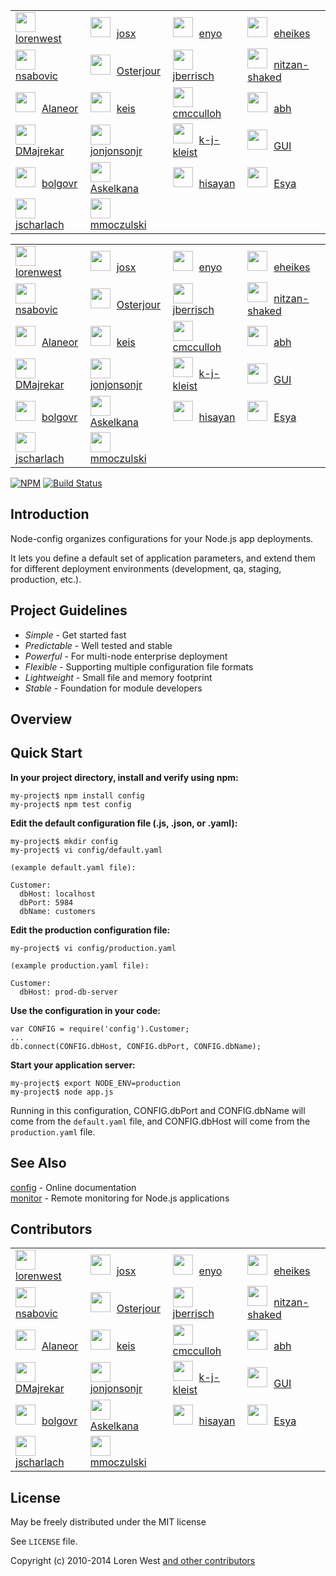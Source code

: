 <table id="contributors"><tr><td style="border:none;"><img src=https://avatars.githubusercontent.com/u/373538? style="width:32px; margin-right: 10px;"><a href="https://github.com/lorenwest">lorenwest</a></td><td style="border:none;"><img src=https://avatars.githubusercontent.com/u/791137? style="width:32px; margin-right: 10px;"><a href="https://github.com/josx">josx</a></td><td style="border:none;"><img src=https://avatars.githubusercontent.com/u/133277? style="width:32px; margin-right: 10px;"><a href="https://github.com/enyo">enyo</a></td><td style="border:none;"><img src=https://avatars.githubusercontent.com/u/1656140? style="width:32px; margin-right: 10px;"><a href="https://github.com/eheikes">eheikes</a></td></tr><tr><td style="border:none;"><img src=https://avatars.githubusercontent.com/u/842998? style="width:32px; margin-right: 10px;"><a href="https://github.com/nsabovic">nsabovic</a></td><td style="border:none;"><img src=https://avatars.githubusercontent.com/u/506460? style="width:32px; margin-right: 10px;"><a href="https://github.com/Osterjour">Osterjour</a></td><td style="border:none;"><img src=https://avatars.githubusercontent.com/u/145742? style="width:32px; margin-right: 10px;"><a href="https://github.com/jberrisch">jberrisch</a></td><td style="border:none;"><img src=https://avatars.githubusercontent.com/u/1918551? style="width:32px; margin-right: 10px;"><a href="https://github.com/nitzan-shaked">nitzan-shaked</a></td></tr><tr><td style="border:none;"><img src=https://avatars.githubusercontent.com/u/3058150? style="width:32px; margin-right: 10px;"><a href="https://github.com/Alaneor">Alaneor</a></td><td style="border:none;"><img src=https://avatars.githubusercontent.com/u/125062? style="width:32px; margin-right: 10px;"><a href="https://github.com/keis">keis</a></td><td style="border:none;"><img src=https://avatars.githubusercontent.com/u/157303? style="width:32px; margin-right: 10px;"><a href="https://github.com/cmcculloh">cmcculloh</a></td><td style="border:none;"><img src=https://avatars.githubusercontent.com/u/16861? style="width:32px; margin-right: 10px;"><a href="https://github.com/abh">abh</a></td></tr><tr><td style="border:none;"><img src=https://avatars.githubusercontent.com/u/28898? style="width:32px; margin-right: 10px;"><a href="https://github.com/DMajrekar">DMajrekar</a></td><td style="border:none;"><img src=https://avatars.githubusercontent.com/u/2533984? style="width:32px; margin-right: 10px;"><a href="https://github.com/jonjonsonjr">jonjonsonjr</a></td><td style="border:none;"><img src=https://avatars.githubusercontent.com/u/157474? style="width:32px; margin-right: 10px;"><a href="https://github.com/k-j-kleist">k-j-kleist</a></td><td style="border:none;"><img src=https://avatars.githubusercontent.com/u/12112? style="width:32px; margin-right: 10px;"><a href="https://github.com/GUI">GUI</a></td></tr><tr><td style="border:none;"><img src=https://avatars.githubusercontent.com/u/811927? style="width:32px; margin-right: 10px;"><a href="https://github.com/bolgovr">bolgovr</a></td><td style="border:none;"><img src=https://avatars.githubusercontent.com/u/672821? style="width:32px; margin-right: 10px;"><a href="https://github.com/Askelkana">Askelkana</a></td><td style="border:none;"><img src=https://avatars.githubusercontent.com/u/941125? style="width:32px; margin-right: 10px;"><a href="https://github.com/hisayan">hisayan</a></td><td style="border:none;"><img src=https://avatars.githubusercontent.com/u/937179? style="width:32px; margin-right: 10px;"><a href="https://github.com/Esya">Esya</a></td></tr><tr><td style="border:none;"><img src=https://avatars.githubusercontent.com/u/1087986? style="width:32px; margin-right: 10px;"><a href="https://github.com/jscharlach">jscharlach</a></td><td style="border:none;"><img src=https://avatars.githubusercontent.com/u/3645924? style="width:32px; margin-right: 10px;"><a href="https://github.com/mmoczulski">mmoczulski</a></td></tr></table>
<table id="contributors"><tr><td style="border:none;"><img src=https://avatars.githubusercontent.com/u/373538? style="width:32px; margin-right: 10px;"><a href="https://github.com/lorenwest">lorenwest</a></td><td style="border:none;"><img src=https://avatars.githubusercontent.com/u/791137? style="width:32px; margin-right: 10px;"><a href="https://github.com/josx">josx</a></td><td style="border:none;"><img src=https://avatars.githubusercontent.com/u/133277? style="width:32px; margin-right: 10px;"><a href="https://github.com/enyo">enyo</a></td><td style="border:none;"><img src=https://avatars.githubusercontent.com/u/1656140? style="width:32px; margin-right: 10px;"><a href="https://github.com/eheikes">eheikes</a></td></tr><tr><td style="border:none;"><img src=https://avatars.githubusercontent.com/u/842998? style="width:32px; margin-right: 10px;"><a href="https://github.com/nsabovic">nsabovic</a></td><td style="border:none;"><img src=https://avatars.githubusercontent.com/u/506460? style="width:32px; margin-right: 10px;"><a href="https://github.com/Osterjour">Osterjour</a></td><td style="border:none;"><img src=https://avatars.githubusercontent.com/u/145742? style="width:32px; margin-right: 10px;"><a href="https://github.com/jberrisch">jberrisch</a></td><td style="border:none;"><img src=https://avatars.githubusercontent.com/u/1918551? style="width:32px; margin-right: 10px;"><a href="https://github.com/nitzan-shaked">nitzan-shaked</a></td></tr><tr><td style="border:none;"><img src=https://avatars.githubusercontent.com/u/3058150? style="width:32px; margin-right: 10px;"><a href="https://github.com/Alaneor">Alaneor</a></td><td style="border:none;"><img src=https://avatars.githubusercontent.com/u/125062? style="width:32px; margin-right: 10px;"><a href="https://github.com/keis">keis</a></td><td style="border:none;"><img src=https://avatars.githubusercontent.com/u/157303? style="width:32px; margin-right: 10px;"><a href="https://github.com/cmcculloh">cmcculloh</a></td><td style="border:none;"><img src=https://avatars.githubusercontent.com/u/16861? style="width:32px; margin-right: 10px;"><a href="https://github.com/abh">abh</a></td></tr><tr><td style="border:none;"><img src=https://avatars.githubusercontent.com/u/28898? style="width:32px; margin-right: 10px;"><a href="https://github.com/DMajrekar">DMajrekar</a></td><td style="border:none;"><img src=https://avatars.githubusercontent.com/u/2533984? style="width:32px; margin-right: 10px;"><a href="https://github.com/jonjonsonjr">jonjonsonjr</a></td><td style="border:none;"><img src=https://avatars.githubusercontent.com/u/157474? style="width:32px; margin-right: 10px;"><a href="https://github.com/k-j-kleist">k-j-kleist</a></td><td style="border:none;"><img src=https://avatars.githubusercontent.com/u/12112? style="width:32px; margin-right: 10px;"><a href="https://github.com/GUI">GUI</a></td></tr><tr><td style="border:none;"><img src=https://avatars.githubusercontent.com/u/811927? style="width:32px; margin-right: 10px;"><a href="https://github.com/bolgovr">bolgovr</a></td><td style="border:none;"><img src=https://avatars.githubusercontent.com/u/672821? style="width:32px; margin-right: 10px;"><a href="https://github.com/Askelkana">Askelkana</a></td><td style="border:none;"><img src=https://avatars.githubusercontent.com/u/941125? style="width:32px; margin-right: 10px;"><a href="https://github.com/hisayan">hisayan</a></td><td style="border:none;"><img src=https://avatars.githubusercontent.com/u/937179? style="width:32px; margin-right: 10px;"><a href="https://github.com/Esya">Esya</a></td></tr><tr><td style="border:none;"><img src=https://avatars.githubusercontent.com/u/1087986? style="width:32px; margin-right: 10px;"><a href="https://github.com/jscharlach">jscharlach</a></td><td style="border:none;"><img src=https://avatars.githubusercontent.com/u/3645924? style="width:32px; margin-right: 10px;"><a href="https://github.com/mmoczulski">mmoczulski</a></td></tr></table>

[![NPM](https://nodei.co/npm/config.png?downloads=true&stars=true)](https://nodei.co/npm/config/)
[![Build Status](https://secure.travis-ci.org/lorenwest/node-config.png?branch=master)](https://travis-ci.org/lorenwest/node-config) &nbsp; &nbsp;

Introduction
------------

Node-config organizes configurations for your Node.js app deployments.

It lets you define a default set of application parameters,
and extend them for different deployment environments (development, qa,
staging, production, etc.).

Project Guidelines
------------------

* *Simple* - Get started fast
* *Predictable* - Well tested and stable
* *Powerful* - For multi-node enterprise deployment
* *Flexible* - Supporting multiple configuration file formats
* *Lightweight* - Small file and memory footprint
* *Stable* - Foundation for module developers

Overview
--------



Quick Start
-----------

**In your project directory, install and verify using npm:**

    my-project$ npm install config
    my-project$ npm test config

**Edit the default configuration file (.js, .json, or .yaml):**

    my-project$ mkdir config
    my-project$ vi config/default.yaml

    (example default.yaml file):

    Customer:
      dbHost: localhost
      dbPort: 5984
      dbName: customers

**Edit the production configuration file:**

    my-project$ vi config/production.yaml

    (example production.yaml file):

    Customer:
      dbHost: prod-db-server

**Use the configuration in your code:**

    var CONFIG = require('config').Customer;
    ...
    db.connect(CONFIG.dbHost, CONFIG.dbPort, CONFIG.dbName);

**Start your application server:**

    my-project$ export NODE_ENV=production
    my-project$ node app.js

Running in this configuration, CONFIG.dbPort and CONFIG.dbName
will come from the `default.yaml` file, and CONFIG.dbHost will
come from the `production.yaml` file.


See Also
--------

[config] - Online documentation<br>
[monitor] - Remote monitoring for Node.js applications

Contributors
------------
<table id="contributors"><tr><td style="border:none;"><img src=https://avatars.githubusercontent.com/u/373538? style="width:32px; margin-right: 10px;"><a href="https://github.com/lorenwest">lorenwest</a></td><td style="border:none;"><img src=https://avatars.githubusercontent.com/u/791137? style="width:32px; margin-right: 10px;"><a href="https://github.com/josx">josx</a></td><td style="border:none;"><img src=https://avatars.githubusercontent.com/u/133277? style="width:32px; margin-right: 10px;"><a href="https://github.com/enyo">enyo</a></td><td style="border:none;"><img src=https://avatars.githubusercontent.com/u/1656140? style="width:32px; margin-right: 10px;"><a href="https://github.com/eheikes">eheikes</a></td></tr><tr><td style="border:none;"><img src=https://avatars.githubusercontent.com/u/842998? style="width:32px; margin-right: 10px;"><a href="https://github.com/nsabovic">nsabovic</a></td><td style="border:none;"><img src=https://avatars.githubusercontent.com/u/506460? style="width:32px; margin-right: 10px;"><a href="https://github.com/Osterjour">Osterjour</a></td><td style="border:none;"><img src=https://avatars.githubusercontent.com/u/145742? style="width:32px; margin-right: 10px;"><a href="https://github.com/jberrisch">jberrisch</a></td><td style="border:none;"><img src=https://avatars.githubusercontent.com/u/1918551? style="width:32px; margin-right: 10px;"><a href="https://github.com/nitzan-shaked">nitzan-shaked</a></td></tr><tr><td style="border:none;"><img src=https://avatars.githubusercontent.com/u/3058150? style="width:32px; margin-right: 10px;"><a href="https://github.com/Alaneor">Alaneor</a></td><td style="border:none;"><img src=https://avatars.githubusercontent.com/u/125062? style="width:32px; margin-right: 10px;"><a href="https://github.com/keis">keis</a></td><td style="border:none;"><img src=https://avatars.githubusercontent.com/u/157303? style="width:32px; margin-right: 10px;"><a href="https://github.com/cmcculloh">cmcculloh</a></td><td style="border:none;"><img src=https://avatars.githubusercontent.com/u/16861? style="width:32px; margin-right: 10px;"><a href="https://github.com/abh">abh</a></td></tr><tr><td style="border:none;"><img src=https://avatars.githubusercontent.com/u/28898? style="width:32px; margin-right: 10px;"><a href="https://github.com/DMajrekar">DMajrekar</a></td><td style="border:none;"><img src=https://avatars.githubusercontent.com/u/2533984? style="width:32px; margin-right: 10px;"><a href="https://github.com/jonjonsonjr">jonjonsonjr</a></td><td style="border:none;"><img src=https://avatars.githubusercontent.com/u/157474? style="width:32px; margin-right: 10px;"><a href="https://github.com/k-j-kleist">k-j-kleist</a></td><td style="border:none;"><img src=https://avatars.githubusercontent.com/u/12112? style="width:32px; margin-right: 10px;"><a href="https://github.com/GUI">GUI</a></td></tr><tr><td style="border:none;"><img src=https://avatars.githubusercontent.com/u/811927? style="width:32px; margin-right: 10px;"><a href="https://github.com/bolgovr">bolgovr</a></td><td style="border:none;"><img src=https://avatars.githubusercontent.com/u/672821? style="width:32px; margin-right: 10px;"><a href="https://github.com/Askelkana">Askelkana</a></td><td style="border:none;"><img src=https://avatars.githubusercontent.com/u/941125? style="width:32px; margin-right: 10px;"><a href="https://github.com/hisayan">hisayan</a></td><td style="border:none;"><img src=https://avatars.githubusercontent.com/u/937179? style="width:32px; margin-right: 10px;"><a href="https://github.com/Esya">Esya</a></td></tr><tr><td style="border:none;"><img src=https://avatars.githubusercontent.com/u/1087986? style="width:32px; margin-right: 10px;"><a href="https://github.com/jscharlach">jscharlach</a></td><td style="border:none;"><img src=https://avatars.githubusercontent.com/u/3645924? style="width:32px; margin-right: 10px;"><a href="https://github.com/mmoczulski">mmoczulski</a></td></tr></table>

License
-------

May be freely distributed under the MIT license

See `LICENSE` file.

Copyright (c) 2010-2014 Loren West
[and other contributors](https://github.com/lorenwest/node-config/graphs/contributors)

  [config]: http://lorenwest.github.com/node-config/latest
  [monitor]: https://github.com/lorenwest/node-monitor

